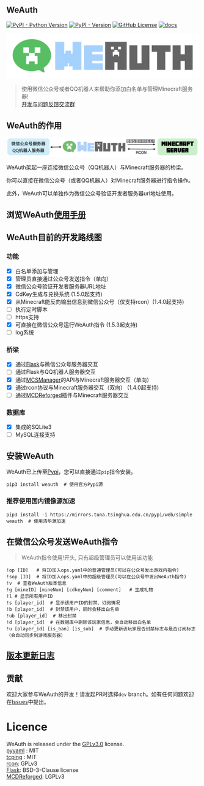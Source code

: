 WeAuth
--------

[![PyPI - Python Version](https://img.shields.io/pypi/pyversions/weauth)](https://pypi.org/project/weauth)
[![PyPI - Version](https://img.shields.io/pypi/v/weauth)](https://pypi.org/project/weauth)
[![GitHub License](https://img.shields.io/github/license/TomatoCraftMC/WeAuth)](https://github.com/TomatoCraftMC/WeAuth/blob/main/LICENSE)
[![docs](https://readthedocs.org/projects/mcdreforged/badge/)](https://weauth.readthedocs.io/)

<div align=center><img src="logo/long_banner.png"></div>

>使用微信公众号或者QQ机器人来帮助你添加白名单与管理Minecraft服务器!  
> [开发与问题反馈交流群](http://qm.qq.com/cgi-bin/qm/qr?_wv=1027&k=zZWKaVfLOLW19NRVtffSgxPZivKkK45n&authKey=cF0bEvwv%2FoHTMrXJpzkvGvZhuYdF7WCefRF4F21dqnJMSvzOCL%2FZSpGqnwEVYE7G&noverify=0&group_code=1017293626)
  
## WeAuth的作用

![原理图](docs/assets/pic11.png)

WeAuth架起一座连接微信公众号（QQ机器人）与Minecraft服务器的桥梁。  

你可以直接在微信公众号（或者QQ机器人）对Minecraft服务器进行指令操作。

此外，WeAuth可以单独作为微信公众号验证开发者服务器url地址使用。  

## 浏览WeAuth[使用手册](https://weauth.readthedocs.io/)

## WeAuth目前的开发路线图  

### 功能  
 - [x] 白名单添加与管理   
 - [x] 管理员直接通过公众号发送指令（单向）  
 - [x] 微信公众号验证开发者服务器URL地址  
- [x] CdKey生成与兑换系统 (1.5.0起支持)
 - [x] 从Minecraft能反向输出信息到微信公众号（仅支持rcon）(1.4.0起支持)
 - [ ] 执行定时脚本  
 - [ ] https支持
- [x] 可直接在微信公众号运行WeAuth指令 (1.5.3起支持)
- [ ] log系统
### 桥梁
 - [x] 通过[Flask](https://github.com/pallets/flask)与微信公众号服务器交互     
 - [ ] 通过Flask与QQ机器人服务器交互  
 - [x] 通过[MCSManager](https://github.com/MCSManager/MCSManager)的API与Minecraft服务器交互（单向）  
 - [x] 通过rcon协议与Minecraft服务器交互（双向） (1.4.0起支持) 
 - [ ] 通过[MCDReforged](https://github.com/MCDReforged/MCDReforged)插件与Minecraft服务器交互  
### 数据库
 - [x] 集成的SQLite3  
 - [ ] MySQL连接支持  

## 安装WeAuth
WeAuth已上传至[Pypi](https://pypi.org/project/weauth/)，您可以直接通过`pip`指令安装。  
```shell
pip3 install weauth  # 使用官方Pypi源
```   

### 推荐使用国内镜像源加速

```shell
pip3 install -i https://mirrors.tuna.tsinghua.edu.cn/pypi/web/simple weauth  # 使用清华源加速
```

## 在微信公众号发送WeAuth指令

> WeAuth指令使用!开头, 只有超级管理员可以使用该功能

```shell
!op [ID]   # 将ID加入ops.yaml中的普通管理员(可以在公众号发出游戏内指令)
!sop [ID]  # 将ID加入ops.yaml中的超级管理员(可以在公众号中发出WeAuth指令)
!v  # 查看WeAuth版本信息
!g [mineID] [mineNum] [cdkeyNum] [comment]   # 生成礼物 
!l # 显示所有用户ID
!s [player_id]  # 显示该用户ID的封禁、订阅情况
!b [player_id]  # 封禁该用户，同时会移出白名单
!ub [player_id]  # 移出封禁
!d [player_id]  # 在数据库中删除该玩家信息，会自动移出白名单
!u [player_id] [is_ban] [is_sub]  # 手动更新该玩家是否封禁标志与是否订阅标志 （会自动同步到游戏服务器）
```
## [版本更新日志](docs/UPDATE.md)  
## 贡献  

欢迎大家参与WeAuth的开发！请发起PR时选择`dev`
branch。如有任何问题欢迎在[Issues](https://github.com/TomatoCraftMC/WeAuth/issues)中提出。

# Licence

WeAuth is released under the [GPLv3.0](LICENSE) license.   
[pyyaml](https://github.com/yaml/pyyaml) : MIT   
[tcping](https://github.com/zhengxiaowai/tcping) : MIT    
[rcon](https://github.com/conqp/rcon): GPLv3   
[Flask](https://github.com/pallets/flask/): BSD-3-Clause license  
[MCDReforged](https://github.com/MCDReforged/MCDReforged): LGPLv3









 


